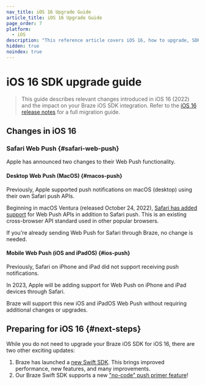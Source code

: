 ```yaml
---
nav_title: iOS 16 Upgrade Guide
article_title: iOS 16 Upgrade Guide
page_order: 7
platform: 
  - iOS
description: "This reference article covers iOS 16, how to upgrade, SDK updates, and more."
hidden: true
noindex: true
---
```


# iOS 16 SDK upgrade guide

> This guide describes relevant changes introduced in iOS 16 (2022) and the impact on your Braze iOS SDK integration. Refer to the [iOS 16 release notes](https://developer.apple.com/documentation/ios-ipados-release-notes/ios-ipados-16-release-notes) for a full migration guide.

## Changes in iOS 16

### Safari Web Push {#safari-web-push}

Apple has announced two changes to their Web Push functionality.

#### Desktop Web Push (MacOS) {#macos-push}

Previously, Apple supported push notifications on macOS (desktop) using their own Safari push APIs.

Beginning in macOS Ventura (released October 24, 2022), [Safari has added support](https://webkit.org/blog/12824/news-from-wwdc-webkit-features-in-safari-16-beta/#web-push-for-macos) for Web Push APIs in addition to Safari push. This is an existing cross-browser API standard used in other popular browsers.

If you're already sending Web Push for Safari through Braze, no change is needed.

#### Mobile Web Push (iOS and iPadOS) {#ios-push}

Previously, Safari on iPhone and iPad did not support receiving push notifications.

In 2023, Apple will be adding support for Web Push on iPhone and iPad devices through Safari.

Braze will support this new iOS and iPadOS Web Push without requiring additional changes or upgrades.

## Preparing for iOS 16 {#next-steps}

While you do not need to upgrade your Braze iOS SDK for iOS 16, there are two other exciting updates:

1. Braze has launched a [new Swift SDK](https://github.com/braze-inc/braze-swift-sdk). This brings improved performance, new features, and many improvements.
2. Our Braze Swift SDK supports a new ["no-code" push primer feature]({{site.baseurl}}/user_guide/message_building_by_channel/push/push_primer_messages/)!

